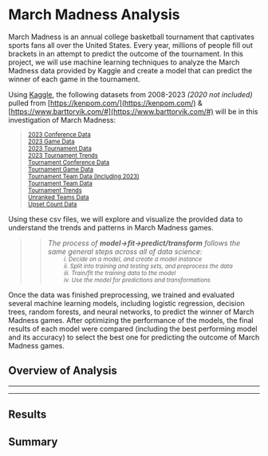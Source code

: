 # March Madness Analysis
March Madness is an annual college basketball tournament that captivates sports fans all over the United States. Every year, millions of people fill out brackets in an attempt to predict the outcome of the tournament. In this project, we will use machine learning techniques to analyze the March Madness data provided by Kaggle and create a model that can predict the winner of each game in the tournament.

Using [Kaggle](https://www.kaggle.com/), the following datasets from 2008-2023 *(2020 not included)* pulled from [https://kenpom.com/](https://kenpom.com/) & [https://www.barttorvik.com/#](https://www.barttorvik.com/#) will be in this investigation of March Madness:  
> <sub>[2023 Conference Data](https://github.com/smabernathy27/Final_Project/blob/main/CSV/2023%20Conference%20Data.csv)</sub>  
> <sub>[2023 Game Data](https://github.com/smabernathy27/Final_Project/blob/main/CSV/2023%20Game%20Data.csv)</sub>  
> <sub>[2023 Tournament Data](https://github.com/smabernathy27/Final_Project/blob/main/CSV/2023%20Tournament%20Data.csv)</sub>  
> <sub>[2023 Tournament Trends](https://github.com/smabernathy27/Final_Project/blob/main/CSV/2023%20Tournament%20Trends.csv)</sub>  
> <sub>[Tournament Conference Data](https://github.com/smabernathy27/Final_Project/blob/main/CSV/Tournament%20Conference%20Data.csv)</sub>  
> <sub>[Tournament Game Data](https://github.com/smabernathy27/Final_Project/blob/main/CSV/Tournament%20Game%20Data.csv)</sub>   
> <sub>[Tournament Team Data (Including 2023)](https://github.com/smabernathy27/Final_Project/blob/main/CSV/Tournament%20Team%20Data%20(Including%202023).csv)</sub>  
> <sub>[Tournament Team Data](https://github.com/smabernathy27/Final_Project/blob/main/CSV/Tournament%20Team%20Data.csv)</sub>  
> <sub>[Tournament Trends](https://github.com/smabernathy27/Final_Project/blob/main/CSV/Tournament%20Trends.csv)</sub>  
> <sub>[Unranked Teams Data](https://github.com/smabernathy27/Final_Project/blob/main/CSV/Unranked%20Teams%20Data.csv)</sub>  
> <sub>[Upset Count Data](https://github.com/smabernathy27/Final_Project/blob/main/CSV/Upset%20Count%20Data.csv)</sub>  


Using these csv files, we will explore and visualize the provided data to understand the trends and patterns in March Madness games. 
>> *The process of **model->fit->predict/transform** follows the same general steps across all of data science:*   
>>  <sub>&ensp;&thinsp;&ensp;&thinsp;&ensp;&thinsp;&ensp;&thinsp;*i. Decide on a model, and create a model instance  
>>  &ensp;&thinsp;&ensp;&thinsp;&ensp;&thinsp;&ensp;&thinsp;ii. Split into training and testing sets, and preprocess the data  
>>  &ensp;&thinsp;&ensp;&thinsp;&ensp;&thinsp;&ensp;&thinsp;iii. Train/fit the training data to the model  
>>  &ensp;&thinsp;&ensp;&thinsp;&ensp;&thinsp;&ensp;&thinsp;iv. Use the model for predictions and transformations*</sub>  

Once the data was finished preprocessing, we trained and evaluated several machine learning models, including logistic regression, decision trees, random forests, and neural networks, to predict the winner of March Madness games. After optimizing the performance of the models, the final results of each model were compared (including the best performing model and its accuracy) to select the best one for predicting the outcome of March Madness games. 

## Overview of Analysis

---
---
## Results

## Summary
